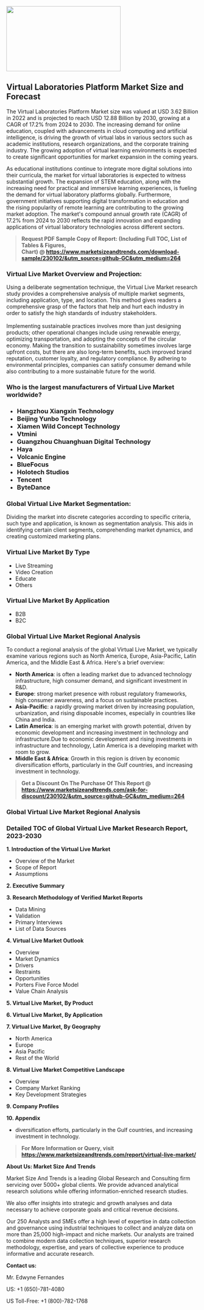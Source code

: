 <p><img class="alignnone size-medium wp-image-20088" src="https://ffe5etoiles.com/wp-content/uploads/2024/12/MST1-300x171.png" alt="" width="300" height="171" /></p><h2>Virtual Laboratories Platform Market Size and Forecast</h2><p>The Virtual Laboratories Platform Market size was valued at USD 3.62 Billion in 2022 and is projected to reach USD 12.88 Billion by 2030, growing at a CAGR of 17.2% from 2024 to 2030. The increasing demand for online education, coupled with advancements in cloud computing and artificial intelligence, is driving the growth of virtual labs in various sectors such as academic institutions, research organizations, and the corporate training industry. The growing adoption of virtual learning environments is expected to create significant opportunities for market expansion in the coming years.</p><p>As educational institutions continue to integrate more digital solutions into their curricula, the market for virtual laboratories is expected to witness substantial growth. The expansion of STEM education, along with the increasing need for practical and immersive learning experiences, is fueling the demand for virtual laboratory platforms globally. Furthermore, government initiatives supporting digital transformation in education and the rising popularity of remote learning are contributing to the growing market adoption. The market's compound annual growth rate (CAGR) of 17.2% from 2024 to 2030 reflects the rapid innovation and expanding applications of virtual laboratory technologies across different sectors.</p></p><blockquote id="" class=""><strong>Request PDF Sample Copy of Report: (Including Full TOC, List of Tables &amp; Figures, Chart)&nbsp;@&nbsp;<strong><a href="https://www.marketsizeandtrends.com/download-sample/230102/&utm_source=github-GC&utm_medium=264" target="_blank">https://www.marketsizeandtrends.com/download-sample/230102/&utm_source=github-GC&utm_medium=264</a></strong></strong></blockquote><h3 id="" class="">Virtual Live Market&nbsp;Overview and Projection:</h3><p id="" class="">Using a deliberate segmentation technique, the Virtual Live Market research study provides a comprehensive analysis of multiple market segments, including application, type, and location. This method gives readers a comprehensive grasp of the factors that help and hurt each industry in order to satisfy the high standards of industry stakeholders. <br /> <br />Implementing sustainable practices involves more than just designing products; other operational changes include using renewable energy, optimizing transportation, and adopting the concepts of the circular economy. Making the transition to sustainability sometimes involves large upfront costs, but there are also long-term benefits, such improved brand reputation, customer loyalty, and regulatory compliance. By adhering to environmental principles, companies can satisfy consumer demand while also contributing to a more sustainable future for the world.</p><h3 id="" class="">Who is the largest manufacturers of&nbsp;Virtual Live Market worldwide?</h3><h3 class=""><p><ul><li>Hangzhou Xiangxin Technology </li><li> Beijing Yunbo Technology </li><li> Xiamen Wild Concept Technology </li><li> Vtmini </li><li> Guangzhou Chuanghuan Digital Technology </li><li> Haya </li><li> Volcanic Engine </li><li> BlueFocus </li><li> Holotech Studios </li><li> Tencent </li><li> ByteDance</li></ul></p></h3><h3 id="" class="">Global&nbsp;Virtual Live Market Segmentation:</h3><p id="" class="">Dividing the market into discrete categories according to specific criteria, such type and application, is known as segmentation analysis. This aids in identifying certain client segments, comprehending market dynamics, and creating customized marketing plans.</p><h3 id="" class="">Virtual Live Market&nbsp;By Type</h3><p><p><ul><li>Live Streaming</li><li> Video Creation</li><li> Educate</li><li> Others</p></li></ul></p></p><h3 id="" class="">Virtual Live Market&nbsp;By Application</h3><p class=""><p><ul><li>B2B</li><li> B2C</li></ul></p></p><h3 id="" class="">Global Virtual Live Market Regional Analysis</h3><p id="" class="">To conduct a regional analysis of the global Virtual Live Market, we typically examine various regions such as North America, Europe, Asia-Pacific, Latin America, and the Middle East &amp; Africa. Here's a brief overview:</p><ul><li><strong>North America</strong>: is often a leading market due to advanced technology infrastructure, high consumer demand, and significant investment in R&amp;D.</li><li><strong>Europe</strong>: strong market presence with robust regulatory frameworks, high consumer awareness, and a focus on sustainable practices.</li><li><strong>Asia-Pacific</strong>: a rapidly growing market driven by increasing population, urbanization, and rising disposable incomes, especially in countries like China and India.</li><li><strong>Latin America</strong>: is an emerging market with growth potential, driven by economic development and increasing investment in technology and infrastructure.Due to economic development and rising investments in infrastructure and technology, Latin America is a developing market with room to grow.</li><li><strong>Middle East &amp; Africa</strong>: Growth in this region is driven by economic diversification efforts, particularly in the Gulf countries, and increasing investment in technology.</li></ul><blockquote id="" class=""><strong>Get a Discount On The Purchase Of This Report @ <strong><a href="https://www.marketsizeandtrends.com/ask-for-discount/230102/&utm_source=github-GC&utm_medium=264" target="_blank">https://www.marketsizeandtrends.com/ask-for-discount/230102/&utm_source=github-GC&utm_medium=264</a></strong></strong></blockquote><h3 id="" class="">Global Virtual Live Market Regional Analysis</h3><h3 id="" class="">Detailed TOC of Global Virtual Live Market Research Report, 2023-2030</h3><p id="" class=""><strong>1. Introduction of the Virtual Live Market</strong></p><ul><li>Overview of the Market</li><li>Scope of Report</li><li>Assumptions</li></ul><p id="" class=""><strong>2. Executive Summary</strong></p><p id="" class=""><strong>3. Research Methodology of Verified Market Reports</strong></p><ul><li>Data Mining</li><li>Validation</li><li>Primary Interviews</li><li>List of Data Sources</li></ul><p id="" class=""><strong>4. Virtual Live Market Outlook</strong></p><ul><li>Overview</li><li>Market Dynamics</li><li>Drivers</li><li>Restraints</li><li>Opportunities</li><li>Porters Five Force Model</li><li>Value Chain Analysis</li></ul><p id="" class=""><strong>5. Virtual Live Market, By Product</strong></p><p id="" class=""><strong>6. Virtual Live Market, By Application</strong></p><p id="" class=""><strong>7. Virtual Live Market, By Geography</strong></p><ul><li>North America</li><li>Europe</li><li>Asia Pacific</li><li>Rest of the World</li></ul><p id="" class=""><strong>8. Virtual Live Market Competitive Landscape</strong></p><ul><li>Overview</li><li>Company Market Ranking</li><li>Key Development Strategies</li></ul><p id="" class=""><strong>9. Company Profiles</strong></p><p id="" class=""><strong>10. Appendix</strong></p><ul><li>diversification efforts, particularly in the Gulf countries, and increasing investment in technology.</li></ul><blockquote id="" class=""><strong>For More Information or Query, visit <strong><strong><a href="https://www.marketsizeandtrends.com/report/virtual-live-market/" target="_blank">https://www.marketsizeandtrends.com/report/virtual-live-market/</a></strong></strong></strong></blockquote><p id="" class=""><strong>About Us: Market Size And Trends</strong></p><p id="" class="">Market Size And Trends is a leading Global Research and Consulting firm servicing over 5000+ global clients. We provide advanced analytical research solutions while offering information-enriched research studies.</p><p id="" class="">We also offer insights into strategic and growth analyses and data necessary to achieve corporate goals and critical revenue decisions.</p><p id="" class="">Our 250 Analysts and SMEs offer a high level of expertise in data collection and governance using industrial techniques to collect and analyze data on more than 25,000 high-impact and niche markets. Our analysts are trained to combine modern data collection techniques, superior research methodology, expertise, and years of collective experience to produce informative and accurate research.</p><p id="" class=""><strong>Contact us:</strong></p><p id="" class="">Mr. Edwyne Fernandes</p><p id="" class="">US: +1 (650)-781-4080</p><p id="" class="">US Toll-Free: +1 (800)-782-1768</p>
